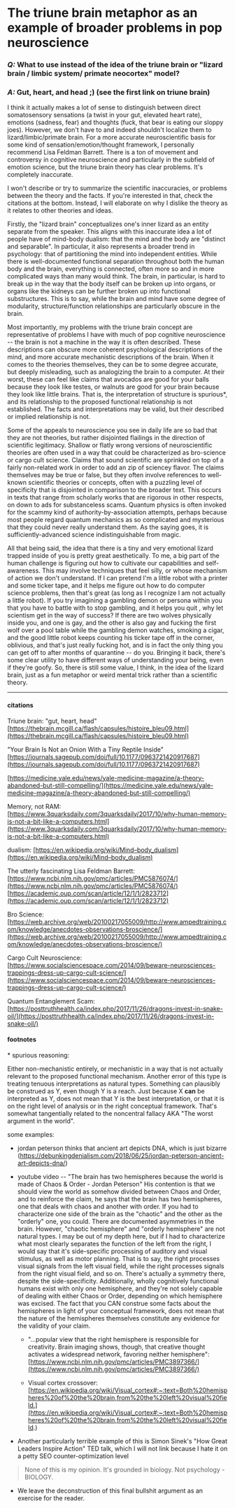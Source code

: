 # The triune brain metaphor as an example of broader problems in pop neuroscience

### *Q:* What to use instead of the idea of the triune brain or "lizard brain / limbic system/ primate neocortex" model?

### *A:* Gut, heart, and head ;) (see the first link on triune brain)

I think it actually makes a lot of sense to distinguish between direct somatosensory sensations (a twist in your gut, elevated heart rate), emotions (sadness, fear) and thoughts (fuck, that bear is eating our sloppy joes). However, we don't have to and indeed shouldn't localize them to lizard/limbic/primate brain. For a more accurate neuroscientific basis for some kind of sensation/emotion/thought framework, I personally recommend Lisa Feldman Barrett. There is a ton of movement and controversy in cognitive neuroscience and particularly in the subfield of emotion science, but the triune brain theory has clear problems. It's completely inaccurate.

I won't describe or try to summarize the scientific inaccuracies, or problems between the theory and the facts. If you're interested in that, check the citations at the bottom. Instead, I will elaborate on why I dislike the theory as it relates to other theories and ideas.

Firstly, the "lizard brain" conceptualizes one's inner lizard as an entity separate from the speaker. This aligns with this inaccurate idea a lot of people have of mind-body dualism: that the mind and the body are "distinct and separable". In particular, it also represents a broader trend in psychology: that of partitioning the mind into independent entities. While there is well-documented functional separation throughout both the human body and the brain, everything is connected, often more so and in more complicated ways than many would think. The brain, in particular, is hard to break up in the way that the body itself can be broken up into organs, or organs like the kidneys can be further broken up into functional substructures. This is to say, while the brain and mind have some degree of modularity, structure/function relationships are particularly obscure in the brain.

Most importantly, my problems with the triune brain concept are representative of problems I have with much of pop cognitive neuroscience -- the brain is not a machine in the way it is often described. These descriptions can obscure more coherent psychological descriptions of the mind, and more accurate mechanistic descriptions of the brain. When it comes to the theories themselves, they can be to some degree accurate, but deeply misleading, such as analogizing the brain to a computer. At their worst, these can feel like claims that avocados are good for your balls because they look like testes, or walnuts are good for your brain because they look like little brains. That is, the interpretation of structure is spurious\*, and its relationship to the proposed functional relationship is not established. The facts and interpretations may be valid, but their described or implied relationship is not. 

Some of the appeals to neuroscience you see in daily life are so bad that they are not theories, but rather disjointed flailings in the direction of scientific legitimacy. Shallow or flatly wrong versions of neuroscientific theories are often used in a way that could be characterized as bro-science or cargo cult science. Claims that sound scientific are sprinkled on top of a fairly non-related work in order to add an zip of sciencey flavor. The claims themselves may be true or false, but they often involve references to well-known scientific theories or concepts, often with a puzzling level of specificity that is disjointed in comparison to the broader text. This occurs in texts that range from scholarly works that are rigorous in other respects, on down to ads for substanceless scams. Quantum physics is often invoked for the scammy kind of authority-by-association attempts, perhaps because most people regard quantum mechanics as so complicated and mysterious that they could never really understand them. As the saying goes, it is sufficiently-advanced science indistinguishable from magic. 

All that being said, the idea that there is a tiny and very emotional lizard trapped inside of you is pretty great aesthetically. To me, a big part of the human challenge is figuring out how to cultivate our capabilities and self-awareness. This may involve techniques that feel silly, or whose mechanism of action we don't understand. If I can pretend I'm a little robot with a printer and some ticker tape, and it helps me figure out how to do computer science problems, then that's great (as long as I recognize I am not actually a little robot). If you try imagining a gambling demon or persona within you that you have to battle with to stop gambling, and it helps you quit , why let scientism get in the way of success? If there are two wolves physically inside you, and one is gay, and the other is also gay and fucking the first wolf over a pool table while the gambling demon watches, smoking a cigar, and the good little robot keeps counting his ticker tape off in the corner, oblivious, and that's just really fucking hot, and is in fact the only thing you can get off to after months of quarantine -- do you. Bringing it back, there's some clear utility to have different ways of understanding your being, even if they're goofy. So, there is still some value, I think, in the idea of the lizard brain, just as a fun metaphor or weird mental trick rather than a scientific theory.

---

#### citations

Triune brain:
"gut, heart, head"
[https://thebrain.mcgill.ca/flash/capsules/histoire_bleu09.html](https://thebrain.mcgill.ca/flash/capsules/histoire_bleu09.html)

"Your Brain Is Not an Onion With a Tiny Reptile Inside"
[https://journals.sagepub.com/doi/full/10.1177/0963721420917687](https://journals.sagepub.com/doi/full/10.1177/0963721420917687)

[https://medicine.yale.edu/news/yale-medicine-magazine/a-theory-abandoned-but-still-compelling/](https://medicine.yale.edu/news/yale-medicine-magazine/a-theory-abandoned-but-still-compelling/)

Memory, not RAM:
[https://www.3quarksdaily.com/3quarksdaily/2017/10/why-human-memory-is-not-a-bit-like-a-computers.html](https://www.3quarksdaily.com/3quarksdaily/2017/10/why-human-memory-is-not-a-bit-like-a-computers.html)

dualism:
[https://en.wikipedia.org/wiki/Mind–body_dualism](https://en.wikipedia.org/wiki/Mind–body_dualism)

The utterly fascinating Lisa Feldman Barrett:
[https://www.ncbi.nlm.nih.gov/pmc/articles/PMC5876074/](https://www.ncbi.nlm.nih.gov/pmc/articles/PMC5876074/)
[https://academic.oup.com/scan/article/12/1/1/2823712](https://academic.oup.com/scan/article/12/1/1/2823712)

Bro Science:
[https://web.archive.org/web/20100217055009/http://www.ampedtraining.com/knowledge/anecdotes-observations-broscience/](https://web.archive.org/web/20100217055009/http://www.ampedtraining.com/knowledge/anecdotes-observations-broscience/)

Cargo Cult Neuroscience:
[https://www.socialsciencespace.com/2014/09/beware-neurosciences-trappings-dress-up-cargo-cult-science/](https://www.socialsciencespace.com/2014/09/beware-neurosciences-trappings-dress-up-cargo-cult-science/)

Quantum Entanglement Scam:
[https://posttruthhealth.ca/index.php/2017/11/26/dragons-invest-in-snake-oil/](https://posttruthhealth.ca/index.php/2017/11/26/dragons-invest-in-snake-oil/)


#### footnotes

\* spurious reasoning:

Either non-mechanistic entirely, or mechanistic in a way that is not actually relevant to the proposed functional mechanism.
Another error of this type is treating tenuous interpretations as natural types. Something can plausibly be construed as Y, even though Y is a reach. Just because X __can__ be interpreted as Y, does not mean that Y is the best interpretation, or that it is on the right level of analysis or in the right conceptual framework. That's somewhat tangentially related to the noncentral fallacy AKA "The worst argument in the world".

some examples:
- jordan peterson thinks that ancient art depicts DNA, which is just bizarre (https://debunkingdenialism.com/2018/06/25/jordan-peterson-ancient-art-depicts-dna/)
- youtube video -- "The brain has two hemispheres because the world is made of Chaos & Order - Jordan Peterson"
His contention is that we should view the world as somehow divided between Chaos and Order, and to reinforce the claim, he says that the brain has two hemispheres, one that deals with chaos and another with order. If you had to characterize one side of the brain as the "chaotic" and the other as the "orderly" one, you could. There are documented asymmetries in the brain. However, "chaotic hemisphere" and "orderly hemisphere" are not natural types. I may be out of my depth here, but if I had to characterize what most clearly separates the function of the left from the right, I would say that it's side-specific processing of auditory and visual stimulus, as well as motor planning. That is to say, the right processes visual signals from the left visual field, while the right processes signals from the right visual field, and so on. There's actually a symmetry there, despite the side-specificity. Additionally, wholly cognitively functional humans exist with only one hemisphere, and they're not solely capable of dealing with either Chaos or Order, depending on which hemisphere was excised. The fact that you CAN construe some facts about the hemispheres in light of your conceptual framework, does not mean that the nature of the hemispheres themselves constitute any evidence for the validity of your claim.

  - "...popular view that the right hemisphere is responsible for creativity. Brain imaging shows, though, that creative thought activates a widespread network, favoring neither hemisphere": [https://www.ncbi.nlm.nih.gov/pmc/articles/PMC3897366/](https://www.ncbi.nlm.nih.gov/pmc/articles/PMC3897366/)

  - Visual cortex crossover: [https://en.wikipedia.org/wiki/Visual_cortex#:~:text=Both%20hemispheres%20of%20the%20brain,from%20the%20left%20visual%20field.](https://en.wikipedia.org/wiki/Visual_cortex#:~:text=Both%20hemispheres%20of%20the%20brain,from%20the%20left%20visual%20field.)

- Another particularly terrible example of this is Simon Sinek's "How Great Leaders Inspire Action" TED talk, which I will not link because I hate it on a petty SEO counter-optimization level
> None of this is my opinion. It's grounded in biology. Not psychology - BIOLOGY.

  - We leave the deconstruction of this final bullshit argument as an exercise for the reader.


